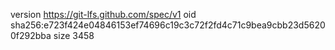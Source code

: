 version https://git-lfs.github.com/spec/v1
oid sha256:e723f424e04846153ef74696c19c3c72f2fd4c71c9bea9cbb23d56200f292bba
size 3458
